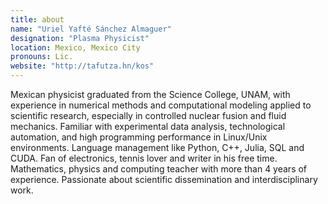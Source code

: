 ```yaml
---
title: about
name: "Uriel Yafté Sánchez Almaguer"
designation: "Plasma Physicist"
location: Mexico, Mexico City
pronouns: Lic.
website: "http://tafutza.hn/kos"
---
```


Mexican physicist graduated from the Science College, UNAM, with experience in numerical methods and
computational modeling applied to scientific research, especially in controlled nuclear fusion and fluid mechanics.
Familiar with experimental data analysis, technological automation, and high programming performance in Linux/Unix
environments. Language management like Python, C++, Julia, SQL and CUDA. Fan of electronics, tennis lover and writer
in his free time. Mathematics, physics and computing teacher with more than 4 years of experience. Passionate about
scientific dissemination and interdisciplinary work.
